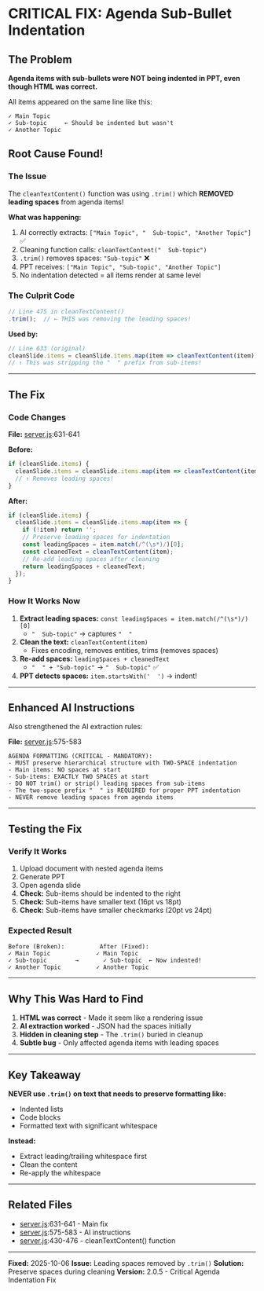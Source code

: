 # CRITICAL FIX: Agenda Sub-Bullet Indentation

## The Problem
**Agenda items with sub-bullets were NOT being indented in PPT, even though HTML was correct.**

All items appeared on the same line like this:
```
✓ Main Topic
✓ Sub-topic     ← Should be indented but wasn't
✓ Another Topic
```

## Root Cause Found!

### The Issue
The `cleanTextContent()` function was using `.trim()` which **REMOVED leading spaces** from agenda items!

**What was happening:**
1. AI correctly extracts: `["Main Topic", "  Sub-topic", "Another Topic"]` ✅
2. Cleaning function calls: `cleanTextContent("  Sub-topic")`
3. `.trim()` removes spaces: `"Sub-topic"` ❌
4. PPT receives: `["Main Topic", "Sub-topic", "Another Topic"]`
5. No indentation detected = all items render at same level

### The Culprit Code
```javascript
// Line 475 in cleanTextContent()
.trim();  // ← THIS was removing the leading spaces!
```

**Used by:**
```javascript
// Line 633 (original)
cleanSlide.items = cleanSlide.items.map(item => cleanTextContent(item));
// ↑ This was stripping the "  " prefix from sub-items!
```

---

## The Fix

### Code Changes

**File:** [server.js](test/server.js):631-641

**Before:**
```javascript
if (cleanSlide.items) {
  cleanSlide.items = cleanSlide.items.map(item => cleanTextContent(item));
  // ↑ Removes leading spaces!
}
```

**After:**
```javascript
if (cleanSlide.items) {
  cleanSlide.items = cleanSlide.items.map(item => {
    if (!item) return '';
    // Preserve leading spaces for indentation
    const leadingSpaces = item.match(/^(\s*)/)[0];
    const cleanedText = cleanTextContent(item);
    // Re-add leading spaces after cleaning
    return leadingSpaces + cleanedText;
  });
}
```

### How It Works Now
1. **Extract leading spaces:** `const leadingSpaces = item.match(/^(\s*)/)[0]`
   - `"  Sub-topic"` → captures `"  "`
2. **Clean the text:** `cleanTextContent(item)`
   - Fixes encoding, removes entities, trims (removes spaces)
3. **Re-add spaces:** `leadingSpaces + cleanedText`
   - `"  " + "Sub-topic"` → `"  Sub-topic"` ✅
4. **PPT detects spaces:** `item.startsWith('  ')` → indent!

---

## Enhanced AI Instructions

Also strengthened the AI extraction rules:

**File:** [server.js](test/server.js):575-583

```
AGENDA FORMATTING (CRITICAL - MANDATORY):
- MUST preserve hierarchical structure with TWO-SPACE indentation
- Main items: NO spaces at start
- Sub-items: EXACTLY TWO SPACES at start
- DO NOT trim() or strip() leading spaces from sub-items
- The two-space prefix "  " is REQUIRED for proper PPT indentation
- NEVER remove leading spaces from agenda items
```

---

## Testing the Fix

### Verify It Works
1. Upload document with nested agenda items
2. Generate PPT
3. Open agenda slide
4. **Check:** Sub-items should be indented to the right
5. **Check:** Sub-items have smaller text (16pt vs 18pt)
6. **Check:** Sub-items have smaller checkmarks (20pt vs 24pt)

### Expected Result
```
Before (Broken):          After (Fixed):
✓ Main Topic             ✓ Main Topic
✓ Sub-topic        →       ✓ Sub-topic  ← Now indented!
✓ Another Topic          ✓ Another Topic
```

---

## Why This Was Hard to Find

1. **HTML was correct** - Made it seem like a rendering issue
2. **AI extraction worked** - JSON had the spaces initially
3. **Hidden in cleaning step** - The `.trim()` buried in cleanup
4. **Subtle bug** - Only affected agenda items with leading spaces

---

## Key Takeaway

**NEVER use `.trim()` on text that needs to preserve formatting like:**
- Indented lists
- Code blocks
- Formatted text with significant whitespace

**Instead:**
- Extract leading/trailing whitespace first
- Clean the content
- Re-apply the whitespace

---

## Related Files
- [server.js](test/server.js):631-641 - Main fix
- [server.js](test/server.js):575-583 - AI instructions
- [server.js](test/server.js):430-476 - cleanTextContent() function

---

**Fixed:** 2025-10-06
**Issue:** Leading spaces removed by `.trim()`
**Solution:** Preserve spaces during cleaning
**Version:** 2.0.5 - Critical Agenda Indentation Fix
